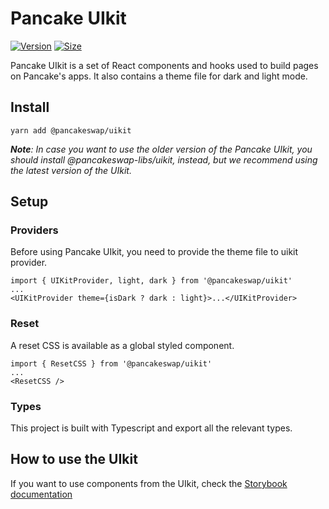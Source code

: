 # Pancake UIkit

[![Version](https://img.shields.io/npm/v/@pancakeswap/uikit)](https://www.npmjs.com/package/@pancakeswap/uikit) [![Size](https://img.shields.io/bundlephobia/min/@pancakeswap/uikit)](https://www.npmjs.com/package/@pancakeswap/uikit)

Pancake UIkit is a set of React components and hooks used to build pages on Pancake's apps. It also contains a theme file for dark and light mode.

## Install

`yarn add @pancakeswap/uikit`

***Note**: In case you want to use the older version of the Pancake UIkit, you should install @pancakeswap-libs/uikit, instead, but we recommend using the latest version of the UIkit.*


## Setup

### Providers

Before using Pancake UIkit, you need to provide the theme file to uikit provider.

```
import { UIKitProvider, light, dark } from '@pancakeswap/uikit'
...
<UIKitProvider theme={isDark ? dark : light}>...</UIKitProvider>
```

### Reset

A reset CSS is available as a global styled component.

```
import { ResetCSS } from '@pancakeswap/uikit'
...
<ResetCSS />
```

### Types

This project is built with Typescript and export all the relevant types.

## How to use the UIkit

If you want to use components from the UIkit, check the [Storybook documentation](https://pancakeswap.github.io/pancake-uikit/)
